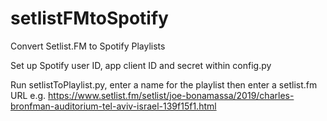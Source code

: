 # setlistFMtoSpotify
Convert Setlist.FM to Spotify Playlists

Set up Spotify user ID, app client ID and secret within config.py

Run setlistToPlaylist.py, enter a name for the playlist then enter a setlist.fm URL e.g. https://www.setlist.fm/setlist/joe-bonamassa/2019/charles-bronfman-auditorium-tel-aviv-israel-139f15f1.html



